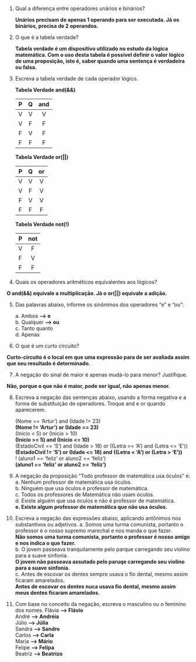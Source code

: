 1. Qual a diferença entre operadores unários e binários?

    **Unários precisam de apenas 1 operando para ser executada. Já os binários, precisa de 2 operandos.**

2. O que é a tabela verdade?

    **Tabela verdade é um dispositivo utilizado no estudo da lógica matemática. Com o uso desta tabela é possível definir o valor lógico de uma proposição, isto é, saber quando uma sentença é verdadeira ou falsa.**

3. Escreva a tabela verdade de cada operador lógico.

    **Tabela Verdade and(&&)**  

    P | Q | and  
    :-:|:-:|:-:
    V|V|V
    V|F|F
    F|V|F
    F|F|F

    **Tabela Verdade or(||)**

    P | Q | or  
    :-:|:-:|:-:
    V|V|V
    V|F|V
    F|V|V
    F|F|F

    **Tabela Verdade not(!)**

    P | not  
    :-:|:-:
    V|F
    F|V
    F|F

4. Quais os operadores aritméticos equivalentes aos lógicos?

**O and(&&) equivale a multiplicação. Já o or(||) equivale a adição.**

5. Das palavras abaixo, informe os sinônimos dos operadores “e” e “ou”:

    a. Ambos **--> e**  
    b. Qualquer **--> ou**  
    c. Tanto quanto  
    d. Apenas  

6. O que é um curto circuito?

**Curto-circuito é o local em que uma expressão para de ser avaliada assim que seu resultado é determinado.**

7. A negação do sinal de maior é apenas mudá-lo para menor? Justifique.

**Não, porque o que não é maior, pode ser igual, não apenas menor.**

8. Escreva a negação das sentenças abaixo, usando a forma negativa e a forma de substituição de operadores. Troque and e or quando aparecerem.

    (Nome == ‘Artur’) and (Idade != 23)  
    **(Nome != ‘Artur’) or (Idade == 23)**  
    (Inicio < 5) or (Inicio > 10)  
    **(Inicio >= 5) and (Inicio <= 10)**  
    (EstadoCivil == ‘S’) and (Idade > 18) or ((Letra >= ‘A’) and (Letra <= ‘E’))  
    **(EstadoCivil != ‘S’) or (Idade <= 18) and ((Letra < ‘A’) or (Letra > ‘E’))**  
    ! (aluno1 == ‘feliz’ or aluno2 == ‘feliz’)  
    **(aluno1 == ‘feliz’ or aluno2 == ‘feliz’)**  

9. A negação da proposição “Todo professor de matemática usa óculos” é:  
    a. Nenhum professor de matemática usa óculos.  
    b. Ninguém que usa óculos é professor de matemática.  
    c. Todos os professores de Matemática não usam óculos.  
    d. Existe alguém que usa óculos e não é professor de matemática.  
    **e. Existe algum professor de matemática que não usa óculos.**  

10. Escreva a negação das expressões abaixo, aplicando antônimos nos substantivos ou adjetivos.
    a. Somos uma turma comunista, portanto o professor é o nosso supremo marechal e nos manda o que fazer.  
    **Não somos uma turma comunista, portanto o professor é nosso amigo e nos indica o que fazer.**  
    b. O jovem passeava tranquilamente pelo parque carregando seu violino para a suave sinfonia.  
    **O jovem não passeava assutado pelo paruqe carregando seu violino para a suave sinfonia.**  
    c. Antes de escovar os dentes sempre usava o fio dental, mesmo assim ficaram amarelados.  
    **Antes de escovar os dentes nuca usava fio dental, mesmo assim meus dentes ficaram amarelados.**  

11. Com base no conceito da negação, escreva o masculino ou o feminino dos nomes.
    Flávia **--> Flávio**    
    André **--> Andréia**    
    Júlio **--> Júlia**    
    Sandra **--> Sandro**    
    Carlos **--> Carla**    
    Maria **--> Mário**    
    Felipe **--> Felipa**    
    Beatriz **--> Beatrizo**    
